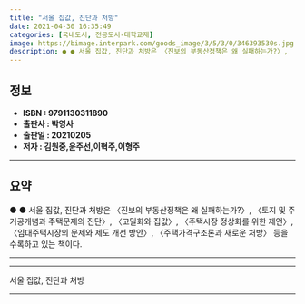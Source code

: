 ```yaml
---
title: "서울 집값, 진단과 처방"
date: 2021-04-30 16:35:49
categories: [국내도서, 전공도서-대학교재]
image: https://bimage.interpark.com/goods_image/3/5/3/0/346393530s.jpg
description: ● ● 서울 집값, 진단과 처방은 〈진보의 부동산정책은 왜 실패하는가?〉, 〈토지 및 주거공개념과 주택문제의 진단〉, 〈고밀화와 집값〉, 〈주택시장 정상화를 위한 제언〉, 〈임대주택시장의 문제와 제도 개선 방안〉, 〈주택가격구조론과 새로운 처방〉 등을 수록하고 있는 책이다.
---
```


## **정보**

- **ISBN : 9791130311890**
- **출판사 : 박영사**
- **출판일 : 20210205**
- **저자 : 김원중,윤주선,이혁주,이형주**

------



## **요약**

●  ●  서울 집값, 진단과 처방은 〈진보의 부동산정책은 왜 실패하는가?〉, 〈토지 및 주거공개념과 주택문제의 진단〉, 〈고밀화와 집값〉, 〈주택시장 정상화를 위한 제언〉, 〈임대주택시장의 문제와 제도 개선 방안〉, 〈주택가격구조론과 새로운 처방〉 등을 수록하고 있는 책이다.

------



------


서울 집값, 진단과 처방 

------


